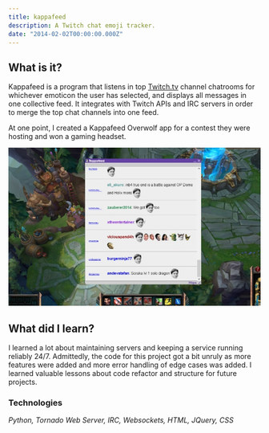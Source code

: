 ```yaml
---
title: kappafeed
description: A Twitch chat emoji tracker.
date: "2014-02-02T00:00:00.000Z"
---
```


## What is it?

Kappafeed is a program that listens in top [Twitch.tv](http://www.twitch.tv/) channel chatrooms for whichever emoticon the user has selected, and displays all messages in one collective feed. It integrates with Twitch APIs and IRC servers in order to merge the top chat channels into one feed.

At one point, I created a Kappafeed Overwolf app for a contest they were hosting and won a gaming headset.

![The Kappafeed Overwolf app running over League of Legends.](./kappafeed-overwolf.jpg)

## What did I learn?
I learned a lot about maintaining servers and keeping a service running reliably 24/7. Admittedly, the code for this project got a bit unruly as more features were added and more error handling of edge cases was added. I learned valuable lessons about code refactor and structure for future projects.

### Technologies

_Python, Tornado Web Server, IRC, Websockets, HTML, JQuery, CSS_